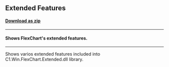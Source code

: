 ## Extended Features
#### [Download as zip](https://grapecity.github.io/DownGit/#/home?url=https://github.com/GrapeCity/ComponentOne-WinForms-Samples/tree/master/Core\FlexChart\CS\ExtendedFeatures)
____
#### Shows FlexChart's extended features.
____
Shows varios extended features included into C1.Win.FlexChart.Extended.dll library.
